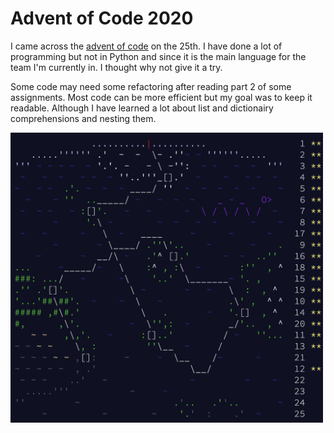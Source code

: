# Advent of Code 2020
I came across the [advent of code](https://adventofcode.com/2020) on the 25th. I have done a lot of programming but not in Python and since it is the main language for the team I'm currently in. I thought why not give it a try.

Some code may need some refactoring after reading part 2 of some assignments. Most code can be more efficient but my goal was to keep it readable. Although I have learned a lot about list and dictionairy comprehensions and nesting them. 

<img width="500" alt="adventofcode" src="https://github.com/martijncasteel/adventofcode/blob/main/adventofcode.png?raw=true">

